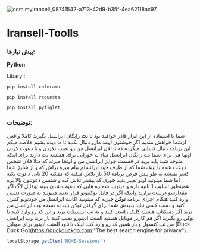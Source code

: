 
![com myirancell_08741542-a713-42d9-b35f-4ea62118ac97](https://github.com/user-attachments/assets/e1ad2c87-ac94-4a73-8516-61b521f545c9)

# Iransell-Toolls



### پیش نیازها:


**Python**

Libary :

```pip install colorama```  

```pip install requests```

```pip install pyfiglet```

### توضیحات:
 شما با استفاده از این ابزار قادر خواهید بود تا **نت** رایگان ایرانسل بگیرید کاملا واقعی ازشما خواهش مندیم اگر خوشتون اومد مارو  دنبال بکنید تا ما دیده بشیم خلاصه میگم این برنامه دنبال کسایی میگرده که تا الان ایرانسل من رو نصب نکردن و با دعوت کردن اونها هی برای شما نت رایگان ایرانسل میاد یه جورایی برای همیشه نت دارید برای اینکه متوجه شید باید برید در قسمت جوایز ایرانسل من و اونجا میزنه که مثلا فلان شخص دوعت شده با لینک شما که از طرف خود ایرانسلم پیام میره براش که و از شارژ شما کسر نمیشه به طو پیش فرض برنامه 50 بار تلاش میکنه که ممکنه 20 تایی دعوت بکنه اما شما میتونید اونو تغییر بدید جوری که بیشتر تلاش کنه و شتسن دعوتتون بالا بره همینطور اسلیپ 1 ثانیه داره و میتونید شماره هایی که دعوت شدن ببیند توفایل لاگ اگر مقدارشو درست بزارید 
 واینکه اگر در فایل توکنتونو قرار ندیید میتونید به صورت دستی وارد کنید هنگام اجرای برنامه **توکن** چیزیه که میتونید اکانت ایرانسل من خودتونو کنترل کنید و دست کسی نباید بدیدش شما برای گرفتن توکن باید به نسخه وب ایرانسل من برید اگر دسکتاپ هستید کلیک راست کنید و به تب اینسپکت برید و این کد رو وارد کنید تا توکن رو بگیرید اگر هم کاربر موبایل هستید المنت ادیتورو نصب کنید باز برید وب ایرانسل من تب کنسول و باز همین کد رو وارد کنید 
 لینک دانلود المنت ادیتور برای موبایل [Duck Duck Go]([https://duckduckgo.com ](https://myket.ir/app/com.code_element.vipapp.newapp)"The best search engine for privacy").


```javascript
localStorage.getItem('NGMI-Sessions')
